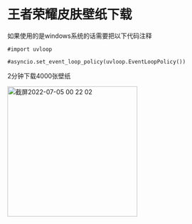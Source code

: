 # 王者荣耀皮肤壁纸下载

如果使用的是windows系统的话需要把以下代码注释
```
#import uvloop

#asyncio.set_event_loop_policy(uvloop.EventLoopPolicy())
```
2分钟下载4000张壁纸
  
<img width="292" alt="截屏2022-07-05 00 22 02" src="https://user-images.githubusercontent.com/55045079/177191729-642d5d80-4d6a-4163-99f8-7ac3f1d6d310.png">
